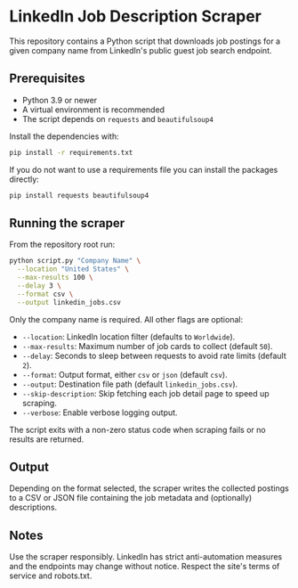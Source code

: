 # LinkedIn Job Description Scraper

This repository contains a Python script that downloads job postings for a given company name from LinkedIn's public guest job search endpoint.

## Prerequisites

- Python 3.9 or newer
- A virtual environment is recommended
- The script depends on `requests` and `beautifulsoup4`

Install the dependencies with:

```bash
pip install -r requirements.txt
```

If you do not want to use a requirements file you can install the packages directly:

```bash
pip install requests beautifulsoup4
```

## Running the scraper

From the repository root run:

```bash
python script.py "Company Name" \
  --location "United States" \
  --max-results 100 \
  --delay 3 \
  --format csv \
  --output linkedin_jobs.csv
```

Only the company name is required. All other flags are optional:

- `--location`: LinkedIn location filter (defaults to `Worldwide`).
- `--max-results`: Maximum number of job cards to collect (default `50`).
- `--delay`: Seconds to sleep between requests to avoid rate limits (default `2`).
- `--format`: Output format, either `csv` or `json` (default `csv`).
- `--output`: Destination file path (default `linkedin_jobs.csv`).
- `--skip-description`: Skip fetching each job detail page to speed up scraping.
- `--verbose`: Enable verbose logging output.

The script exits with a non-zero status code when scraping fails or no results are returned.

## Output

Depending on the format selected, the scraper writes the collected postings to a CSV or JSON file containing the job metadata and (optionally) descriptions.

## Notes

Use the scraper responsibly. LinkedIn has strict anti-automation measures and the endpoints may change without notice. Respect the site's terms of service and robots.txt.
